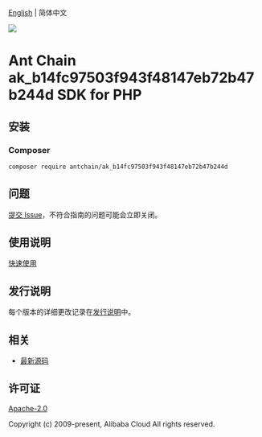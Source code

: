 [English](README.md) | 简体中文

![](https://aliyunsdk-pages.alicdn.com/icons/AlibabaCloud.svg)

# Ant Chain ak_b14fc97503f943f48147eb72b47b244d SDK for PHP

## 安装

### Composer

```bash
composer require antchain/ak_b14fc97503f943f48147eb72b47b244d
```

## 问题

[提交 Issue](https://github.com/alipay/antchain-openapi-prod-sdk/issues/new)，不符合指南的问题可能会立即关闭。

## 使用说明

[快速使用](https://github.com/alipay/antchain-openapi-prod-sdk)

## 发行说明

每个版本的详细更改记录在[发行说明](./ChangeLog.txt)中。

## 相关

* [最新源码](https://github.com/antchain-openapi-sdk-php)

## 许可证

[Apache-2.0](http://www.apache.org/licenses/LICENSE-2.0)

Copyright (c) 2009-present, Alibaba Cloud All rights reserved.

